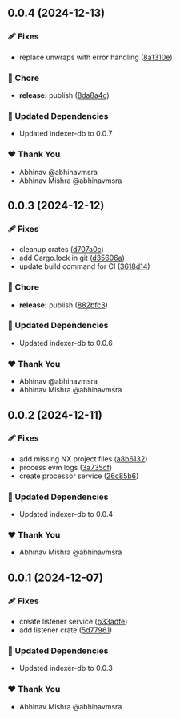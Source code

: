 ## 0.0.4 (2024-12-13)

### 🩹 Fixes

- replace unwraps with error handling ([8a1310e](https://github.com/abhinavmsra/indexer-rs/commit/8a1310e))

### 🏡 Chore

- **release:** publish ([8da8a4c](https://github.com/abhinavmsra/indexer-rs/commit/8da8a4c))

### 🧱 Updated Dependencies

- Updated indexer-db to 0.0.7

### ❤️ Thank You

- Abhinav @abhinavmsra
- Abhinav Mishra @abhinavmsra

## 0.0.3 (2024-12-12)

### 🩹 Fixes

- cleanup crates ([d707a0c](https://github.com/abhinavmsra/indexer-rs/commit/d707a0c))
- add Cargo.lock in git ([d35606a](https://github.com/abhinavmsra/indexer-rs/commit/d35606a))
- update build command for CI ([3618d14](https://github.com/abhinavmsra/indexer-rs/commit/3618d14))

### 🏡 Chore

- **release:** publish ([882bfc3](https://github.com/abhinavmsra/indexer-rs/commit/882bfc3))

### 🧱 Updated Dependencies

- Updated indexer-db to 0.0.6

### ❤️ Thank You

- Abhinav @abhinavmsra
- Abhinav Mishra @abhinavmsra

## 0.0.2 (2024-12-11)

### 🩹 Fixes

- add missing NX project files ([a8b6132](https://github.com/abhinavmsra/indexer-rs/commit/a8b6132))
- process evm logs ([3a735cf](https://github.com/abhinavmsra/indexer-rs/commit/3a735cf))
- create processor service ([26c85b6](https://github.com/abhinavmsra/indexer-rs/commit/26c85b6))

### 🧱 Updated Dependencies

- Updated indexer-db to 0.0.4

### ❤️ Thank You

- Abhinav Mishra @abhinavmsra

## 0.0.1 (2024-12-07)

### 🩹 Fixes

- create listener service ([b33adfe](https://github.com/abhinavmsra/indexer-rs/commit/b33adfe))
- add listener crate ([5d77961](https://github.com/abhinavmsra/indexer-rs/commit/5d77961))

### 🧱 Updated Dependencies

- Updated indexer-db to 0.0.3

### ❤️ Thank You

- Abhinav Mishra @abhinavmsra